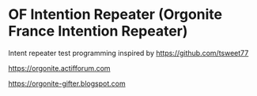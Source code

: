 # OF Intention Repeater (Orgonite France Intention Repeater)
Intent repeater test programming inspired by https://github.com/tsweet77

https://orgonite.actifforum.com

https://orgonite-gifter.blogspot.com
